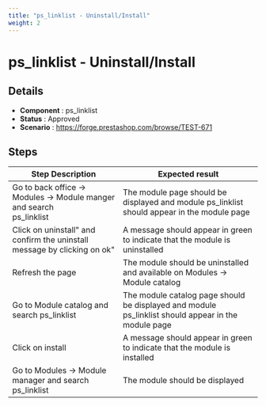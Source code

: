 ```yaml
---
title: "ps_linklist - Uninstall/Install"
weight: 2
---
```


# ps_linklist - Uninstall/Install
## Details
* **Component** : ps_linklist
* **Status** : Approved
* **Scenario** : https://forge.prestashop.com/browse/TEST-671

## Steps
| Step Description | Expected result |
| ----- | ----- |
| Go to back office -> Modules -> Module manger and search <br>ps_linklist | The module page should be displayed and module ps_linklist should appear in the module page |
| Click on uninstall" and confirm the uninstall message by clicking on ok" | A message should appear in green to indicate that the module is uninstalled |
| Refresh the page | The module should be uninstalled and available on Modules -> Module catalog |
| Go to Module catalog and search ps_linklist | The module catalog page should be displayed and module ps_linklist should appear in the module page |
| Click on install | A message should appear in green to indicate that the module is installed |
| Go to Modules -> Module manager and search ps_linklist | The module should be displayed |